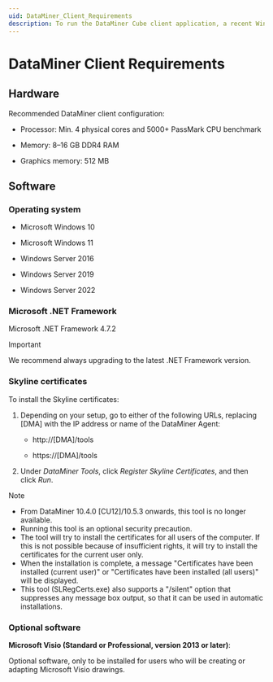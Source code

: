 ```yaml
---
uid: DataMiner_Client_Requirements
description: To run the DataMiner Cube client application, a recent Windows OS is required, on a system with sufficient CPU and (graphics) memory.
---
```


# DataMiner Client Requirements

## Hardware

Recommended DataMiner client configuration:

- Processor: Min. 4 physical cores and 5000+ PassMark CPU benchmark

- Memory: 8–16 GB DDR4 RAM

- Graphics memory: 512 MB

## Software

### Operating system

- Microsoft Windows 10

- Microsoft Windows 11

- Windows Server 2016

- Windows Server 2019

- Windows Server 2022

### Microsoft .NET Framework

Microsoft .NET Framework 4.7.2

> [!IMPORTANT]
> We recommend always upgrading to the latest .NET Framework version.

### Skyline certificates

To install the Skyline certificates:

1. Depending on your setup, go to either of the following URLs, replacing [DMA] with the IP address or name of the DataMiner Agent:

   - http://[DMA]/tools

   - https://[DMA]/tools

1. Under *DataMiner Tools*, click *Register Skyline Certificates*, and then click *Run*.

> [!NOTE]
>
> - From DataMiner 10.4.0 [CU12]/10.5.3 onwards<!--RN 41844-->, this tool is no longer available.
> - Running this tool is an optional security precaution.
> - The tool will try to install the certificates for all users of the computer. If this is not possible because of insufficient rights, it will try to install the certificates for the current user only.
> - When the installation is complete, a message "Certificates have been installed (current user)" or "Certificates have been installed (all users)" will be displayed.
> - This tool (SLRegCerts.exe) also supports a "/silent" option that suppresses any message box output, so that it can be used in automatic installations.

### Optional software

**Microsoft Visio (Standard or Professional, version 2013 or later)**:

Optional software, only to be installed for users who will be creating or adapting Microsoft Visio drawings.
